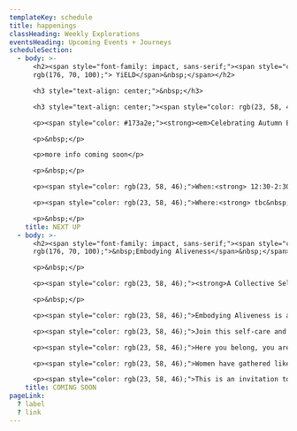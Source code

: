 ```yaml
---
templateKey: schedule
title: happenings
classHeading: Weekly Explorations
eventsHeading: Upcoming Events + Journeys
scheduleSection:
  - body: >-
      <h2><span style="font-family: impact, sans-serif;"><span style="color:
      rgb(176, 70, 100);"> YiELD</span>&nbsp;</span></h2>

      <h3 style="text-align: center;">&nbsp;</h3>

      <h3 style="text-align: center;"><span style="color: rgb(23, 58, 46);">A Community Ritual for Black Women + Women of Colour&nbsp;</span></h3>

      <p><span style="color: #173a2e;"><strong><em>Celebrating Autumn Exquinox and Libra New Moon</em></strong></span></p>

      <p>&nbsp;</p>

      <p>more info coming soon</p>

      <p>&nbsp;</p>

      <p><span style="color: rgb(23, 58, 46);">When:<strong> 12:30-2:30 ~ Sunday 25 September</strong></span></p>

      <p><span style="color: rgb(23, 58, 46);">Where:<strong> tbc&nbsp;&nbsp;</strong></span></p>

      <p>&nbsp;</p>
    title: NEXT UP
  - body: >-
      <h2><span style="font-family: impact, sans-serif;"><span style="color:
      rgb(176, 70, 100);">&nbsp;Embodying Aliveness</span>&nbsp;</span></h2>

      <p>&nbsp;</p>

      <p><span style="color: rgb(23, 58, 46);"><strong>A Collective Self-Care &amp; Empowerment Journey </strong></span></p>

      <p>&nbsp;</p>

      <p><span style="color: rgb(23, 58, 46);">Embodying Aliveness is a rite of passage created for black women and women of colour, who seek space and time to unveil more ease and joy. </span></p>

      <p><span style="color: rgb(23, 58, 46);">Join this self-care and empowerment journey to explore embodied heart-centred practice through self-inquiry, movement, breathwork, creative expression and deep rest.</span></p>

      <p><span style="color: rgb(23, 58, 46);">Here you belong, you are seen, heard, valued and celebrated. Together we&rsquo;ll create a safe and caring community that bears witness to our collective and individual journeys. Each of us giving the other permission to show up, authentically and unapologetically. </span></p>

      <p><span style="color: rgb(23, 58, 46);">Women have gathered like this for millenia. This is a radical act in today&rsquo;s world where our minds are overloaded, our bodies marginalised and our emotional wounds neglected. </span></p>

      <p><span style="color: rgb(23, 58, 46);">This is an invitation to re-member the old ways, to navigate new days, embracing the full spectrum of what it feels to be alive.</span></p>
    title: COMING SOON
pageLink:
  ? label
  ? link
---
```

